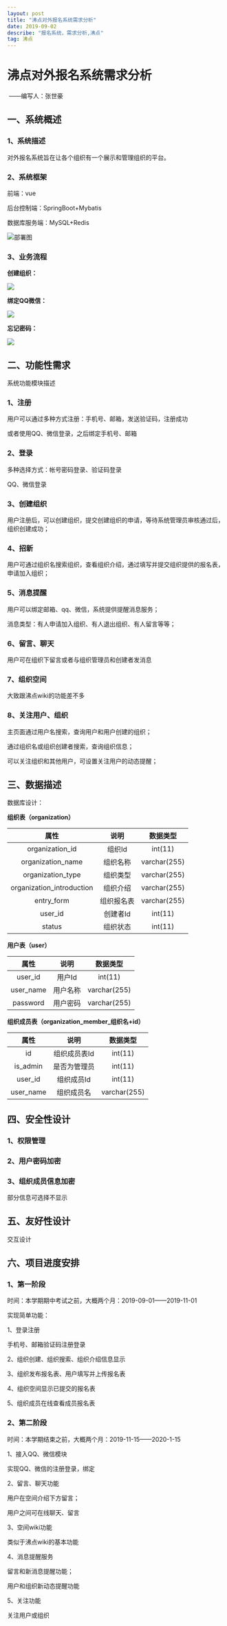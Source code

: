 ```yaml
---
layout: post
title: "沸点对外报名系统需求分析"
date: 2019-09-02
describe: "报名系统，需求分析,沸点"
tag: 沸点
---
```




# 沸点对外报名系统需求分析

​																																		——编写人：张世豪

## 一、系统概述

### 1、系统描述

对外报名系统旨在让各个组织有一个展示和管理组织的平台。

### 2、系统框架

前端：vue

后台控制端：SpringBoot+Mybatis

数据库服务端：MySQL+Redis

![部署图](https://github.com/Serendipity-zsh/Serendipity-zsh.github.io/raw/master/images/posts/feidian-signup/1.png)

### 3、业务流程

**创建组织：**

![](https://github.com/Serendipity-zsh/Serendipity-zsh.github.io/raw/master/images/posts/feidian-signup/2.png)

**绑定QQ微信：**

![](https://github.com/Serendipity-zsh/Serendipity-zsh.github.io/raw/master/images/posts/feidian-signup/3.png)

**忘记密码：**

![](https://github.com/Serendipity-zsh/Serendipity-zsh.github.io/raw/master/images/posts/feidian-signup/4.png)



## 二、功能性需求

系统功能模块描述

### 1、注册

用户可以通过多种方式注册：手机号、邮箱，发送验证码，注册成功

或者使用QQ、微信登录，之后绑定手机号、邮箱

### 2、登录

多种选择方式：帐号密码登录、验证码登录

QQ、微信登录

### 3、创建组织

用户注册后，可以创建组织，提交创建组织的申请，等待系统管理员审核通过后，组织创建成功；

### 4、招新

用户可通过组织名搜索组织，查看组织介绍，通过填写并提交组织提供的报名表，申请加入组织；

### 5、消息提醒

用户可以绑定邮箱、qq、微信，系统提供提醒消息服务；

消息类型：有人申请加入组织、有人退出组织、有人留言等等；

### 6、留言、聊天

用户可在组织下留言或者与组织管理员和创建者发消息

### 7、组织空间

大致跟沸点wiki的功能差不多

### 8、关注用户、组织

主页面通过用户名搜索，查询用户和用户创建的组织；

通过组织名或组织创建者搜索，查询组织信息；

可以关注组织和其他用户，可设置关注用户的动态提醒；

## 三、数据描述

数据库设计：

**组织表（organization）**

|           属性            |    说明    |   数据类型   |
| :-----------------------: | :--------: | :----------: |
|      organization_id      |   组织Id   |   int(11)    |
|     organization_name     |  组织名称  | varchar(255) |
|     organization_type     |  组织类型  | varchar(255) |
| organization_introduction |  组织介绍  | varchar(255) |
|        entry_form         | 组织报名表 | varchar(255) |
|          user_id          |  创建者Id  |   int(11)    |
|          status           |  组织状态  |   int(11)    |



**用户表（user）**

|   属性    |   说明   |   数据类型   |
| :-------: | :------: | :----------: |
|  user_id  |  用户Id  |   int(11)    |
| user_name | 用户名称 | varchar(255) |
| password  | 用户密码 | varchar(255) |



**组织成员表（organization_member_组织名+id）**

|   属性    |     说明     |   数据类型   |
| :-------: | :----------: | :----------: |
|    id     | 组织成员表Id |   int(11)    |
| is_admin  | 是否为管理员 |   int(11)    |
|  user_id  |  组织成员Id  |   int(11)    |
| user_name |  组织成员名  | varchar(255) |



## 四、安全性设计

### 1、权限管理



### 2、用户密码加密



### 3、组织成员信息加密

部分信息可选择不显示



## 五、友好性设计

交互设计

## 六、项目进度安排

### 1、第一阶段

时间：本学期期中考试之前，大概两个月：2019-09-01——2019-11-01

实现简单功能：

1、登录注册

手机号、邮箱验证码注册登录

2、组织创建、组织搜索、组织介绍信息显示

3、组织发布报名表、用户填写并上传报名表

4、组织空间显示已提交的报名表

5、组织成员在线查看成员报名表

### 2、第二阶段

时间：本学期结束之前，大概两个月：2019-11-15——2020-1-15

1、接入QQ、微信模块

实现QQ、微信的注册登录，绑定

2、留言、聊天功能

用户在空间介绍下方留言；

用户之间可在线聊天、留言

3、空间wiki功能

类似于沸点wiki的基本功能

4、消息提醒服务

留言和新消息提醒功能；

用户和组织新动态提醒功能

5、关注功能

关注用户或组织

